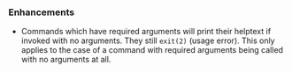 ### Enhancements

* Commands which have required arguments will print their helptext if invoked
  with no arguments. They still `exit(2)` (usage error). This only applies to
  the case of a command with required arguments being called with no arguments
  at all.
